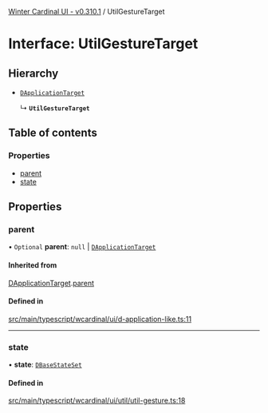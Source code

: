 [Winter Cardinal UI - v0.310.1](../index.md) / UtilGestureTarget

# Interface: UtilGestureTarget

## Hierarchy

- [`DApplicationTarget`](DApplicationTarget.md)

  ↳ **`UtilGestureTarget`**

## Table of contents

### Properties

- [parent](UtilGestureTarget.md#parent)
- [state](UtilGestureTarget.md#state)

## Properties

### parent

• `Optional` **parent**: ``null`` \| [`DApplicationTarget`](DApplicationTarget.md)

#### Inherited from

[DApplicationTarget](DApplicationTarget.md).[parent](DApplicationTarget.md#parent)

#### Defined in

[src/main/typescript/wcardinal/ui/d-application-like.ts:11](https://github.com/winter-cardinal/winter-cardinal-ui/blob/v0.310.1/src/main/typescript/wcardinal/ui/d-application-like.ts#L11)

___

### state

• **state**: [`DBaseStateSet`](DBaseStateSet.md)

#### Defined in

[src/main/typescript/wcardinal/ui/util/util-gesture.ts:18](https://github.com/winter-cardinal/winter-cardinal-ui/blob/v0.310.1/src/main/typescript/wcardinal/ui/util/util-gesture.ts#L18)

